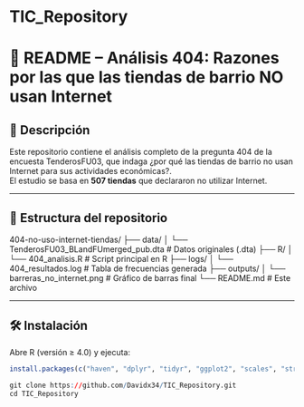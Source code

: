# TIC_Repository
# 📄 README – Análisis 404: Razones por las que las tiendas de barrio NO usan Internet

## 📌 Descripción
Este repositorio contiene el análisis completo de la pregunta 404 de la encuesta TenderosFU03, que indaga ¿por qué las tiendas de barrio no usan Internet para sus actividades económicas?.  
El estudio se basa en **507 tiendas** que declararon no utilizar Internet.

---

## 📁 Estructura del repositorio
404-no-uso-internet-tiendas/
├── data/
│   └── TenderosFU03_BLandFUmerged_pub.dta   # Datos originales (.dta)
├── R/
│   └── 404_analisis.R                       # Script principal en R
├── logs/
│   └── 404_resultados.log                   # Tabla de frecuencias generada
├── outputs/
│   └── barreras_no_internet.png             # Gráfico de barras final
└── README.md                                # Este archivo

---

## 🛠️ Instalación
Abre R (versión ≥ 4.0) y ejecuta:
```r
install.packages(c("haven", "dplyr", "tidyr", "ggplot2", "scales", "stringr"))

git clone https://github.com/Davidx34/TIC_Repository.git
cd TIC_Repository
